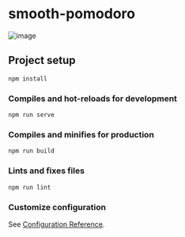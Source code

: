 # smooth-pomodoro
![image](https://github.com/NicolasGuruphat/smooth-pomodoro/assets/82589938/279de27c-1513-42da-9f5f-c0d2795a5027)

## Project setup
```
npm install
```

### Compiles and hot-reloads for development
```
npm run serve
```

### Compiles and minifies for production
```
npm run build
```

### Lints and fixes files
```
npm run lint
```

### Customize configuration
See [Configuration Reference](https://cli.vuejs.org/config/).
